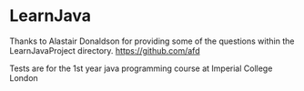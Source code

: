 # LearnJava

Thanks to Alastair Donaldson for providing some of the questions within the LearnJavaProject directory. https://github.com/afd

Tests are for the 1st year java programming course at Imperial College London
